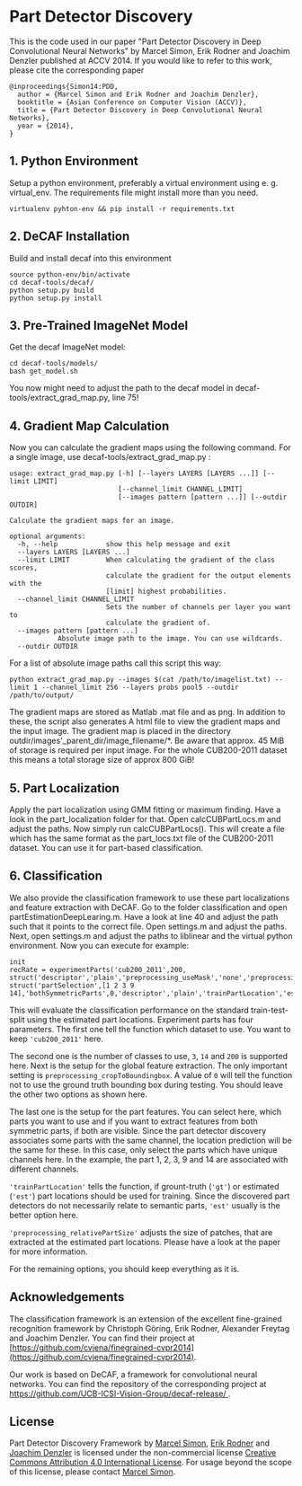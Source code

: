 # Part Detector Discovery

This is the code used in our paper "Part Detector Discovery in Deep Convolutional Neural Networks" by Marcel Simon, Erik Rodner and Joachim Denzler published at ACCV 2014. 
If you would like to refer to this work, please cite the corresponding paper

    @inproceedings{Simon14:PDD,
      author = {Marcel Simon and Erik Rodner and Joachim Denzler},
      booktitle = {Asian Conference on Computer Vision (ACCV)},
      title = {Part Detector Discovery in Deep Convolutional Neural Networks},
      year = {2014},
    }

## 1. Python Environment
Setup a python environment, preferably a virtual environment using e. g. virtual_env. The requirements file might install more than you need. 

```
virtualenv pyhton-env && pip install -r requirements.txt
```

## 2. DeCAF Installation
Build and install decaf into this environment

```
source python-env/bin/activate
cd decaf-tools/decaf/
python setup.py build
python setup.py install
```

## 3. Pre-Trained ImageNet Model

Get the decaf ImageNet model:

```
cd decaf-tools/models/
bash get_model.sh
```

You now might need to adjust the path to the decaf model in decaf-tools/extract_grad_map.py, line 75!

## 4. Gradient Map Calculation

Now you can calculate the gradient maps using the following command. For a single image, use decaf-tools/extract_grad_map.py :

```
usage: extract_grad_map.py [-h] [--layers LAYERS [LAYERS ...]] [--limit LIMIT]
                           [--channel_limit CHANNEL_LIMIT]
                           [--images pattern [pattern ...]] [--outdir OUTDIR]

Calculate the gradient maps for an image.

optional arguments:
  -h, --help            show this help message and exit
  --layers LAYERS [LAYERS ...]
  --limit LIMIT         When calculating the gradient of the class scores,
                        calculate the gradient for the output elements with the
                        [limit] highest probabilities.
  --channel_limit CHANNEL_LIMIT
                        Sets the number of channels per layer you want to
                        calculate the gradient of.
  --images pattern [pattern ...]
			Absolute image path to the image. You can use wildcards.
  --outdir OUTDIR
```

For a list of absolute image paths call this script this way:

```
python extract_grad_map.py --images $(cat /path/to/imagelist.txt) --limit 1 --channel_limit 256 --layers probs pool5 --outdir /path/to/output/
```

The gradient maps are stored as Matlab .mat file and as png. In addition to these, the script also generates A html file to view the gradient maps and the input image. The gradient map is placed in the directory outdir/images'_parent_dir/image_filename/*. Be aware that approx. 45 MiB of storage is required per input image. For the whole CUB200-2011 dataset this means a total storage size of approx 800 GiB!

## 5. Part Localization

Apply the part localization using GMM fitting or maximum finding. Have a look in the part_localization folder for that. Open calcCUBPartLocs.m and adjust the paths. Now simply run calcCUBPartLocs(). This will create a file which has the same format as the part_locs.txt file of the CUB200-2011 dataset. You can use it for part-based classification. 

## 6. Classification


We also provide the classification framework to use these part localizations and feature extraction with DeCAF. Go to the folder classification and open partEstimationDeepLearing.m. Have a look at line 40 and adjust the path such that it points to the correct file. Open settings.m and adjust the paths. Next, open settings.m and adjust the paths to liblinear and the virtual python environment. Now you can execute for example:

```
init
recRate = experimentParts('cub200_2011',200, struct('descriptor','plain','preprocessing_useMask','none','preprocessing_cropToBoundingbox',0), struct('partSelection',[1 2 3 9 14],'bothSymmetricParts',0,'descriptor','plain','trainPartLocation','est','preprocessing_relativePartSize',1.0/8,'preprocessing_cropToBoundingbox',0))
```

This will evaluate the classification performance on the standard train-test-split using the estimated part locations. Experiment parts has four parameters. The first one tell the function which dataset to use. You want to keep `'cub200_2011'` here. 

The second one is the number of classes to use, `3`, `14` and `200` is supported here. Next is the setup for the global feature extraction. The only important setting is `preprocessing_cropToBoundingbox`. A value of `0` will tell the function not to use the ground truth bounding box during testing. You should leave the other two options as shown here. 

The last one is the setup for the part features. You can select here, which parts you want to use and if you want to extract features from both symmetric parts, if both are visible. Since the part detector discovery associates some parts with the same channel, the location prediction will be the same for these. In this case, only select the parts which have unique channels here. In the example, the part 1, 2, 3, 9 and 14 are associated with different channels. 

`'trainPartLocation'` tells the function, if grount-truth (`'gt'`) or estimated (`'est'`) part locations should be used for training. Since the discovered part detectors do not necessarily relate to semantic parts, `'est'` usually is the better option here. 

`'preprocessing_relativePartSize'` adjusts the size of patches, that are extracted at the estimated part locations. Please have a look at the paper for more information. 

For the remaining options, you should keep everything as it is. 

## Acknowledgements
The classification framework is an extension of the excellent fine-grained recognition framework by Christoph Göring, Erik Rodner, Alexander Freytag and Joachim Denzler. You can find their project at [https://github.com/cvjena/finegrained-cvpr2014](https://github.com/cvjena/finegrained-cvpr2014).

Our work is based on DeCAF, a framework for convolutional neural networks. You can find the repository of the corresponding project at [https://github.com/UCB-ICSI-Vision-Group/decaf-release/ ](https://github.com/UCB-ICSI-Vision-Group/decaf-release/).

## License 
Part Detector Discovery Framework by [Marcel Simon](http://www.inf-cv.uni-jena.de/simon.html), [Erik Rodner](http://www.inf-cv.uni-jena.de/rodner.html) and [Joachim Denzler](http://www.inf-cv.uni-jena.de/denzler.html) is licensed under the non-commercial license [Creative Commons Attribution 4.0 International License](http://creativecommons.org/licenses/by-nc-sa/4.0/). For usage beyond the scope of this license, please contact [Marcel Simon](http://www.inf-cv.uni-jena.de/simon.html).